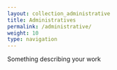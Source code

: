 ```yaml
---
layout: collection_administrative
title: Administratives
permalink: /administrative/
weight: 10
type: navigation
---
```

Something describing your work